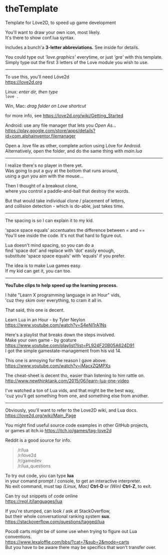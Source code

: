 # theTemplate
Template for Löve2D,  to speed up game development  

You'll want to draw your own icon, most likely.  
It's there to show conf.lua syntax.  

Includes a bunch'a **3-letter abbreviations.**  See inside for details.  

You could type out *'love.graphics'* everytime, or just *'gra'* with this template.  
Simply type out the first 3 letters of the Love module you wish to use.  

---  
To use this, you'll need Löve2d  
https://love2d.org  

Linux: *enter dir, then type*  
`love .`  

Win, Mac:  *drag folder on Love shortcut*  

for more info, see https://love2d.org/wiki/Getting_Started  

Android:  use any file manager that lets you *Open As...*  
https://play.google.com/store/apps/details?id=com.alphainventor.filemanager  

Open a .love file as other, complete action using Löve for Android.  
Alternatively, open the folder, and do the same thing with *main.lua*  

---  
I realize there's no player in there yet.  
Was going to put a guy at the bottom that runs around,  
using a gun you aim with the mouse...  

Then I thought of a breakout clone,  
where you control a paddle-and-ball that destroy the words.  

But that would take individual clone / placement of letters,  
and collision detection - which is do-able, just takes time.  

---
The spacing is so I can explain it to my kid.  

'space space equals' accentuates the difference between = and ==  
You'll see inside the code.  It's not that hard to figure out. 

Lua doesn't mind spacing, so you can do a  
find 'space dot' and replace with 'dot' easily enough,  
substitute 'space space equals' with 'equals' if you prefer.  

The idea is to make Lua games easy.  
If my kid can get it, you can too.

---  
**YouTube clips to help speed up the learning process.**

I hate "Learn X programming language in an Hour" vids,  
'cuz they skim over everything, to cram it all in.  

That said, this one is decent.  

Learn Lua in an Hour - by Tyler Neylon  
https://www.youtube.com/watch?v=S4eNl1rA1Ns  


Here's a playlist that breaks down the steps involved.  
Make your own game - by goature  
https://www.youtube.com/playlist?list=PL924F20B05A624D91  
I got the simple gamestate-management from his vid 14.  


This one is annoying for the reason I gave above.  
https://www.youtube.com/watch?v=iMacxZQMPXs  

The cheat-sheet is decent tho, easier than listening to him rattle on.  
http://www.newthinktank.com/2015/06/learn-lua-one-video  

I've watched a ton of Lua vids, and that might be the best way,  
'cuz you'll get something from one, and something else from another.  

---
Obviously, you'll want to refer to the Love2D wiki, and Lua docs.  
https://love2d.org/wiki/Main_Page  

You might find useful source code examples in other GitHub projects,  
or games at itch.io  https://itch.io/games/tag-love2d   

Reddit is a good source for info.
> /r/lua  
> /r/love2d  
> /r/gamedev  
> /r/lua_questions  

To try out code, you can type **lua**  
in your comand prompt / console, to get an interactive interpreter.  
No exit command, must tap *(Linux, Mac)* **Ctrl-D** or *(Win)* **Ctrl-Z**, to exit.  

Can try out snippets of code online  
https://repl.it/languages/lua

If you're stumped, can look / ask at StackOverflow,  
but their whole conversational ranking system **sux**.  
https://stackoverflow.com/questions/tagged/lua  

Poco8 carts might be of some use when trying to figure out Lua conventions.  
https://www.lexaloffle.com/bbs/?cat=7&sub=2&mode=carts  
But you have to be aware there may be specifics that won't transfer over.  
